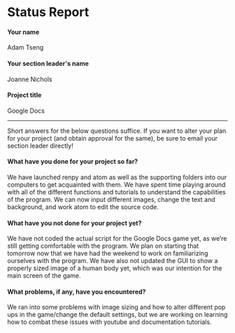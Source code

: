 # Status Report

#### Your name

Adam Tseng

#### Your section leader's name

Joanne Nichols

#### Project title

Google Docs

***

Short answers for the below questions suffice. If you want to alter your plan for your project (and obtain approval for the same), be sure to email your section leader directly!

#### What have you done for your project so far?

We have launched renpy and atom as well as the supporting folders into our computers to get acquainted with them. We have spent time playing around with all of the different functions and tutorials to understand the capabilities of the program. We can now input different images, change the text and background, and work atom to edit the source code. 

#### What have you not done for your project yet?

We have not coded the actual script for the Google Docs game yet, as we’re still getting comfortable with the program. We plan on starting that tomorrow now that we have had the weekend to work on familiarizing ourselves with the program. We have also not updated the GUI to show a properly sized image of a human body yet, which was our intention for the main screen of the game. 

#### What problems, if any, have you encountered?

We ran into some problems with image sizing and how to alter different pop ups in the game/change the default settings, but we are working on learning how to combat these issues with youtube and documentation tutorials. 


